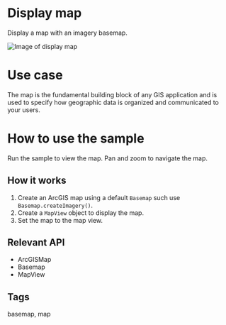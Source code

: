# Display map

Display a map with an imagery basemap.

![Image of display map](DisplayMap.png)

# Use case

The map is the fundamental building block of any GIS application and is used to specify how geographic data is organized and communicated to your users.

# How to use the sample

Run the sample to view the map. Pan and zoom to navigate the map.

## How it works

1. Create an ArcGIS map using a default `Basemap` such use `Basemap.createImagery()`.
2. Create a `MapView` object to display the map.
3. Set the map to the map view.

## Relevant API

* ArcGISMap
* Basemap
* MapView

## Tags

basemap, map
